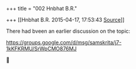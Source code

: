 +++
title = "002 Hnbhat B.R."

+++
[[Hnbhat B.R.	2015-04-17, 17:53:43 [Source](https://groups.google.com/g/samskrita/c/dnPVvF5Yg7E)]]



There had bveen an earlier discussion on the topic:

  

<https://groups.google.com/d/msg/samskrita/j7-1kKFKRMU/SrWpCMO876MJ>  



